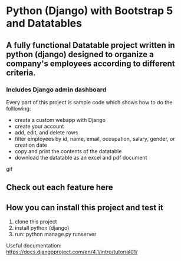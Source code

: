 # Python (Django) with Bootstrap 5 and Datatables

## A fully functional Datatable project written in python (django) designed to organize a company's employees according to different criteria.
### Includes Django admin dashboard

Every part of this project is sample code which shows how to do the folllowing:

* create a custom webapp with Django
* create your account 
* add, edit, and delete rows 
* filter employees by id, name, email, occupation, salary, gender, or creation date
* copy and print the contents of the datatable
* download the datatable as an excel and pdf document

gif

## Check out each feature here



## How you can install this project and test it
1. clone this project
2. install python (django)
3. run: python manage.py runserver

Useful documentation: https://docs.djangoproject.com/en/4.1/intro/tutorial01/
